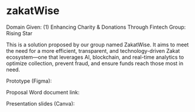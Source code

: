 # zakatWise

Domain Given: (1) Enhancing Charity & Donations Through Fintech
Group: Rising Star 

This is a solution proposed by our group named ZakatWise. It aims to meet the need for a more efficient, transparent, and technology-driven Zakat ecosystem—one that leverages AI, blockchain, and real-time analytics to optimize collection, prevent fraud, and ensure funds reach those most in need. 

Prototype (Figma): 

Proposal Word document link: 

Presentation slides (Canva): 
